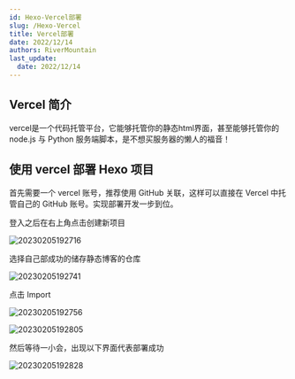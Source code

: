 ```yaml
---
id: Hexo-Vercel部署
slug: /Hexo-Vercel
title: Vercel部署
date: 2022/12/14
authors: RiverMountain
last_update:
  date: 2022/12/14
---
```


## Vercel 简介

vercel是一个代码托管平台，它能够托管你的静态html界面，甚至能够托管你的 node.js 与 Python 服务端脚本，是不想买服务器的懒人的福音！

## 使用 vercel 部署 Hexo 项目

首先需要一个 vercel 账号，推荐使用 GitHub 关联，这样可以直接在 Vercel 中托管自己的 GitHub 账号。实现部署开发一步到位。

登入之后在右上角点击创建新项目

![20230205192716](https://shake-picture.oss-cn-guangzhou.aliyuncs.com/Docusaurus/docs/Blog_Building/Docusaurus/20230205192716.png)

选择自己部成功的储存静态博客的仓库

![20230205192741](https://shake-picture.oss-cn-guangzhou.aliyuncs.com/Docusaurus/docs/Blog_Building/Docusaurus/20230205192741.png)

点击 Import

![20230205192756](https://shake-picture.oss-cn-guangzhou.aliyuncs.com/Docusaurus/docs/Blog_Building/Docusaurus/20230205192756.png)

![20230205192805](https://shake-picture.oss-cn-guangzhou.aliyuncs.com/Docusaurus/docs/Blog_Building/Docusaurus/20230205192805.png)

然后等待一小会，出现以下界面代表部署成功

![20230205192828](https://shake-picture.oss-cn-guangzhou.aliyuncs.com/Docusaurus/docs/Blog_Building/Docusaurus/20230205192828.png)
